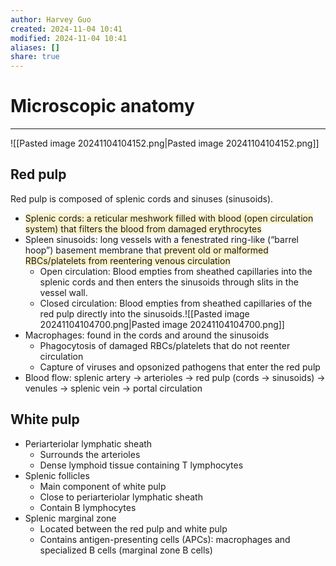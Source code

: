 ```yaml
---
author: Harvey Guo
created: 2024-11-04 10:41
modified: 2024-11-04 10:41
aliases: []
share: true
---
```

# Microscopic anatomy
---
![[Pasted image 20241104104152.png|Pasted image 20241104104152.png]]
## Red pulp
Red pulp is composed of splenic cords and sinuses (sinusoids). 
- <span style="background:rgba(240, 200, 0, 0.2)">Splenic cords: a reticular meshwork filled with blood (open circulation system) that filters the blood from damaged erythrocytes</span>
- Spleen sinusoids: long vessels with a fenestrated ring-like (“barrel hoop”) basement membrane that <span style="background:rgba(240, 200, 0, 0.2)">prevent old or malformed RBCs/platelets from reentering venous circulation</span>
	- Open circulation: Blood empties from sheathed capillaries into the splenic cords and then enters the sinusoids through slits in the vessel wall.
	- Closed circulation: Blood empties from sheathed capillaries of the red pulp directly into the sinusoids.![[Pasted image 20241104104700.png|Pasted image 20241104104700.png]]
- Macrophages: found in the cords and around the sinusoids
	- Phagocytosis of damaged RBCs/platelets that do not reenter circulation 
	- Capture of viruses and opsonized pathogens that enter the red pulp
- Blood flow: splenic artery → arterioles → red pulp (cords → sinusoids) → venules → splenic vein → portal circulation
## White pulp
- Periarteriolar lymphatic sheath
	- Surrounds the arterioles
	- Dense lymphoid tissue containing T lymphocytes
- Splenic follicles
	- Main component of white pulp
	- Close to periarteriolar lymphatic sheath
	- Contain B lymphocytes
- Splenic marginal zone
	- Located between the red pulp and white pulp
	- Contains antigen-presenting cells (APCs): macrophages and specialized B cells (marginal zone B cells)
